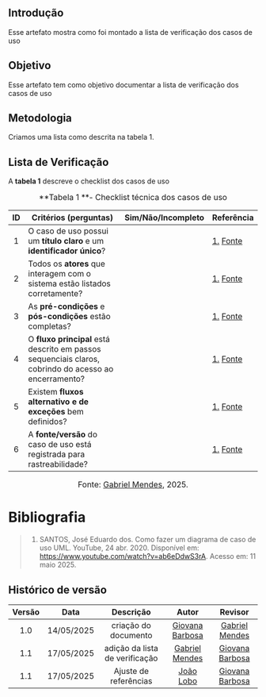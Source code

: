 ## Introdução

Esse artefato mostra como foi montado a lista de verificação dos casos de uso

## Objetivo

Esse artefato tem como objetivo documentar a lista de verificação dos casos de uso

## Metodologia

Criamos uma lista como descrita na tabela 1.

## Lista de Verificação

A **tabela 1** descreve o checklist dos casos de uso

<font size="3"><p style="text-align: center">**Tabela 1 **- Checklist técnica dos casos de uso </p></font>

| ID | Critérios (perguntas)                                                                                                                   | Sim/Não/Incompleto | Referência |
| :-: | --------------------------------------------------------------------------------------------------------------------------------------- | :----------------: | ---------- |
| 1 | O caso de uso possui um **título claro** e um **identificador único**?                    |  | [1.](#ref1) [Fonte](../../../assets/verificação/casodeuso.png) |
| 2 | Todos os **atores** que interagem com o sistema estão listados corretamente?                             |  | [1.](#ref1) [Fonte](../../../assets/verificação/casodeuso.png) |
| 3 | As **pré-condições** e **pós-condições** estão completas?    |  | [1.](#ref1) [Fonte](../../../assets/verificação/casodeuso.png) |
| 4 | O **fluxo principal** está descrito em passos sequenciais claros, cobrindo do acesso ao encerramento?                             |  | [1.](#ref1) [Fonte](../../../assets/verificação/casodeuso.png) |
| 5 | Existem **fluxos alternativo e de exceções** bem definidos?            |  | [1.](#ref1) [Fonte](../../../assets/verificação/casodeuso.png) |
| 6 | A **fonte/versão** do caso de uso está registrada para rastreabilidade?                                   |  | [1.](#ref1) [Fonte](../../../assets/verificação/casodeuso.png) |


<font size="3"><p style="text-align: center">Fonte: [Gabriel Mendes](https://github.com/gbevi), 2025.</p></font>

<a name="ref1"></a>

# Bibliografia

> 1. SANTOS, José Eduardo dos. Como fazer um diagrama de caso de uso UML. YouTube, 24 abr. 2020. Disponível em: https://www.youtube.com/watch?v=ab6eDdwS3rA. Acesso em: 11 maio 2025.

## Histórico de versão

| Versão |    Data    |       Descrição        |                     Autor                      |                  Revisor                   |
| :----: | :--------: | :--------------------: | :--------------------------------------------: | :----------------------------------------: |
|  1.0   | 14/05/2025 | criação do documento |  [Giovana Barbosa](https://github.com/gio221)   |[Gabriel Mendes](https://github.com/gbevi) |
|  1.1   | 17/05/2025 | adição da lista de verificação |  [Gabriel Mendes](https://github.com/gbevi)   |[Giovana Barbosa](https://github.com/gio221) |
|  1.1   | 17/05/2025 | Ajuste de referências |  [João Lobo](https://github.com/joaolobo10)   |  [Giovana Barbosa](https://github.com/gio221)  |